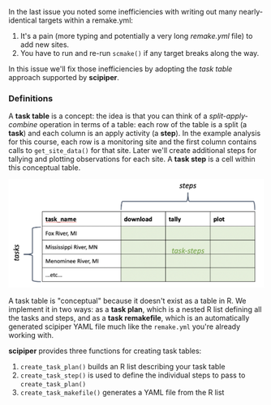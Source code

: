 In the last issue you noted some inefficiencies with writing out many nearly-identical targets within a remake.yml:
1. It's a pain (more typing and potentially a very long *remake.yml* file) to add new sites.
2. You have to run and re-run `scmake()` if any target breaks along the way.

In this issue we'll fix those inefficiencies by adopting the *task table* approach supported by **scipiper**.

### Definitions

A **task table** is a concept: the idea is that you can think of a *split-apply-combine* operation in terms of a table: each row of the table is a split (a **task**) and each column is an apply activity (a **step**). In the example analysis for this course, each row is a monitoring site and the first column contains calls to `get_site_data()` for that site. Later we'll create additional steps for tallying and plotting observations for each site. A **task step** is a cell within this conceptual table.

![Task table](/responses/20-task-table.png)

A task table is "conceptual" because it doesn't exist as a table in R. We implement it in two ways: as a **task plan**, which is a nested R list defining all the tasks and steps, and as a **task remakefile**, which is an automatically generated scipiper YAML file much like the `remake.yml` you're already working with.

**scipiper** provides three functions for creating task tables:
1. `create_task_plan()` builds an R list describing your task table
1. `create_task_step()` is used to define the individual steps to pass to `create_task_plan()`
1. `create_task_makefile()` generates a YAML file from the R list
